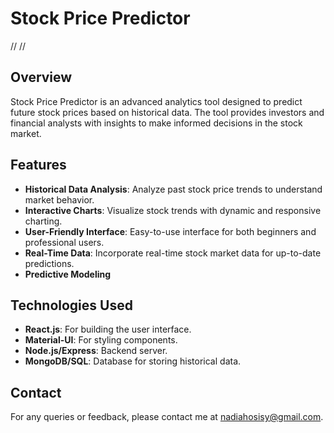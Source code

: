# Stock Price Predictor

//
//

## Overview

Stock Price Predictor is an advanced analytics tool designed to predict future stock prices based on historical data. The tool provides investors and financial analysts with insights to make informed decisions in the stock market.

## Features

- **Historical Data Analysis**: Analyze past stock price trends to understand market behavior.
- **Interactive Charts**: Visualize stock trends with dynamic and responsive charting.
- **User-Friendly Interface**: Easy-to-use interface for both beginners and professional users.
- **Real-Time Data**: Incorporate real-time stock market data for up-to-date predictions.
- **Predictive Modeling**

## Technologies Used

- **React.js**: For building the user interface.
- **Material-UI**: For styling components.
- **Node.js/Express**: Backend server.
- **MongoDB/SQL**: Database for storing historical data.

## Contact

For any queries or feedback, please contact me at [nadiahosisy@gmail.com](mailto:nadiahosisy@gmail.com).
